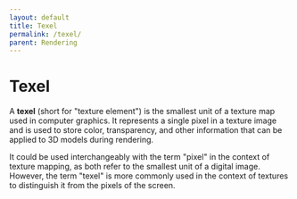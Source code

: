 ```yaml
---
layout: default
title: Texel
permalink: /texel/
parent: Rendering
---
```


# Texel

A **texel** (short for "texture element") is the smallest unit of a texture map used in computer graphics. It represents a single pixel in a texture image and is used to store color, transparency, and other information that can be applied to 3D models during rendering.

It could be used interchangeably with the term "pixel" in the context of texture mapping, as both refer to the smallest unit of a digital image. However, the term "texel" is more commonly used in the context of textures to distinguish it from the pixels of the screen.